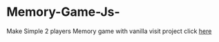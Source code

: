 # Memory-Game-Js-
Make Simple 2 players Memory game with  vanilla 
visit project click <a href="https://mustafa891.github.io/Memory-Game-Js-/index.html" >here</a>
